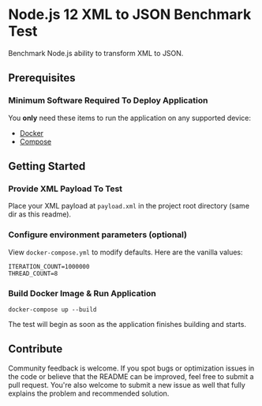 # Node.js 12 XML to JSON Benchmark Test

Benchmark Node.js ability to transform XML to JSON.

## Prerequisites

### Minimum Software Required To Deploy Application

You **only** need these items to run the application on any supported device:

* [Docker](https://www.docker.com)
* [Compose](https://docs.docker.com/compose)

## Getting Started

### Provide XML Payload To Test

Place your XML payload at `payload.xml` in the project root directory (same dir as this readme).

### Configure environment parameters (optional)

View `docker-compose.yml` to modify defaults. Here are the vanilla values:

    ITERATION_COUNT=1000000
    THREAD_COUNT=8

### Build Docker Image & Run Application

    docker-compose up --build
    
The test will begin as soon as the application finishes building and starts.

## Contribute

Community feedback is welcome. If you spot bugs or optimization issues in the code or believe that the README can be improved, feel free to submit a pull request. You're also welcome to submit a new issue as well that fully explains the problem and recommended solution.
